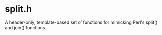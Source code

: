 # split.h
A header-only, template-based set of functions for mimicking Perl's split() and join() functions.
